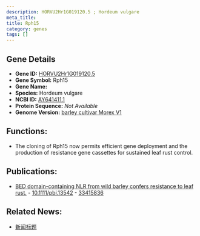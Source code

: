 ```yaml
---
description: HORVU2Hr1G019120.5 ; Hordeum vulgare
meta_title:
title: Rph15
category: genes
tags: []
---
```


## Gene Details
- **Gene ID:**	[HORVU2Hr1G019120.5](https://www.maizegdb.org/gene_center/gene/HORVU2Hr1G019120.5)
- **Gene Symbol:** Rph15
- **Gene Name:** 
- **Species:** Hordeum vulgare
- **NCBI ID:** [ AY641411.1 ]()
- **Protein Sequence:** *Not Available*
- **Genome Version:** [barley cultivar Morex V1]()

## Functions:
   - The cloning of Rph15 now permits efficient gene deployment and the production of resistance gene cassettes for sustained leaf rust control.

## Publications:
   - [BED domain-containing NLR from wild barley confers resistance to leaf rust.]( https://onlinelibrary.wiley.com/doi/10.1111/pbi.13542 ) - [10.1111/pbi.13542]( https://onlinelibrary.wiley.com/doi/10.1111/pbi.13542 ) - [33415836](https://pubmed.ncbi.nlm.nih.gov/33415836/)

## Related News:
   - [新闻标题](https://mp.weixin.qq.com/s?__biz=Mzg3MDEwNDEyMg==&mid=2247503247&idx=1&sn=9607d8ffe3bef9ee931d38d4dba6f206&chksm=ce9060daf9e7e9ccaba25edaf2c999b6aefd5fcce526b7c1d5121f1a9b4a1f64c7361ed4fff8&scene=27#wechat_redirect)
